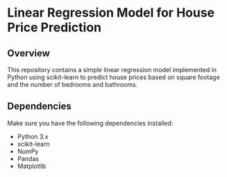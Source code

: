 # Linear Regression Model for House Price Prediction

## Overview

This repository contains a simple linear regression model implemented in Python using scikit-learn to predict house prices based on square footage and the number of bedrooms and bathrooms.

## Dependencies

Make sure you have the following dependencies installed:

- Python 3.x
- scikit-learn
- NumPy
- Pandas
- Matplotlib
